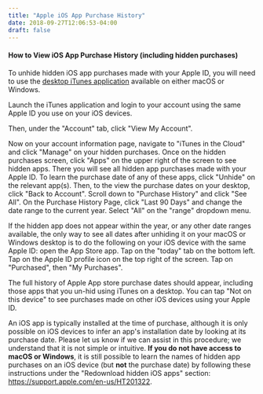 ```yaml
---
title: "Apple iOS App Purchase History"
date: 2018-09-27T12:06:53-04:00
draft: false
---
```

#### How to View iOS App Purchase History (including hidden purchases)

To unhide hidden iOS app purchases made with your Apple ID, you will need to use the [desktop iTunes application](https://www.apple.com/itunes/download/) available on either macOS or Windows. 


Launch the iTunes application and login to your account using the same Apple ID you use on your iOS devices. 

Then, under the "Account" tab, click "View My Account". 

Now on your account information page, navigate to "iTunes in the Cloud" and click "Manage" on your hidden purchases. Once on the hidden purchases screen, click "Apps" on the upper right of the screen to see hidden apps. There you will see all hidden app purchases made with your Apple ID. To learn the purchase date of any of these apps, click "Unhide" on the relevant app(s). Then, to the view the purchase dates on your desktop, click "Back to Account". Scroll down to "Purchase History" and click "See All". On the Purchase History Page, click "Last 90 Days" and change the date range to the current year. Select "All" on the "range" dropdown menu.

 If the hidden app does not appear within the year, or any other date ranges available, the only way to see all dates after unhiding it on your macOS or Windows desktop is to do the following on your iOS device with the same Apple ID: open the App Store app. Tap on the "today" tab on the bottom left. Tap on the Apple ID profile icon on the top right of the screen. Tap on "Purchased", then "My Purchases".


 The full history of Apple App store purchase dates should appear, including those apps that you un-hid using iTunes on a desktop. You can tap "Not on this device" to see purchases made on other iOS devices using your Apple ID.

An iOS app is typically installed at the time of purchase, although it is only possible on iOS devices to infer an app's installation date by looking at its purchase date. Please let us know if we can assist in this procedure; we understand that it is not simple or intuitive. **If you do not have access to macOS or Windows**, it is still possible to learn the names of hidden app purchases on an iOS device (but **not** the purchase date) by following these instructions under the "Redownload hidden iOS apps" section: https://support.apple.com/en-us/HT201322.

